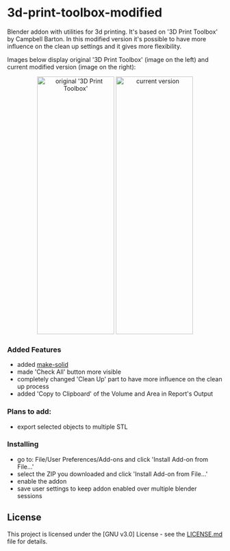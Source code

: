 # 3d-print-toolbox-modified
Blender addon with utilities for 3d printing. It's based on '3D Print Toolbox' by Campbell Barton. In this modified version it's possible to have more influence on the clean up settings and it gives more flexibility.

Images below display original '3D Print Toolbox' (image on the left) and current modified version (image on the right):

<p align="middle">
  <img src="https://raw.githubusercontent.com/agapas/3d-print-toolbox-modified/master/images/print3dAddon_original.png" title="original '3D Print Toolbox'" width="180" height="600" />
  <img src="https://raw.githubusercontent.com/agapas/3d-print-toolbox-modified/master/images/print3dAddon.png" title="current version" width="180" height="600" />
</p>

### Added Features

* added [make-solid](https://github.com/agapas/make-solid)
* made 'Check All' button more visible
* completely changed 'Clean Up' part to have more influence on the clean up process
* added 'Copy to Clipboard' of the Volume and Area in Report's Output

### Plans to add:

* export selected objects to multiple STL

### Installing

* go to: File/User Preferences/Add-ons and click 'Install Add-on from File...'
* select the ZIP you downloaded and click 'Install Add-on from File...'
* enable the addon
* save user settings to keep addon enabled over multiple blender sessions

## License

This project is licensed under the [GNU v3.0] License - see the [LICENSE.md](LICENSE) file for details.
